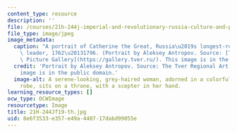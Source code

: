 ```yaml
---
content_type: resource
description: ''
file: /courses/21h-244j-imperial-and-revolutionary-russia-culture-and-politics-1700-1917-fall-2019/8e6f3533e357e49a440717dabd99055e_21H-244Jf19-th.jpg
file_type: image/jpeg
image_metadata:
  caption: "A portrait of Catherine the Great, Russia\u2019s longest-ruling female\
    \ leader, 1762\u20131796. (Portrait by Aleksey Antropov. Source: [The Tver Regional\
    \ Picture Gallery](https://gallery.tver.ru/). This image is in the public domain.)"
  credit: 'Portrait by Aleksey Antropov. Source: The Tver Regional Art Gallery. This
    image is in the public domain.'
  image-alt: A serene-looking, grey-haired woman, adorned in a colorful, low-bodiced
    robe, sits on a throne, with a scepter in her hand.
learning_resource_types: []
ocw_type: OCWImage
resourcetype: Image
title: 21H-244Jf19-th.jpg
uid: 8e6f3533-e357-e49a-4407-17dabd99055e
---
```

